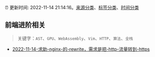 :alarm_clock: 更新时间: 2022-11-14 21:14:16。[来源分类](../README.md)、[标签分类](../TAGS.md)、[时间分类](../TIMELINE.md)

## 前端进阶相关


> 关键字：`AST`、`GPU`、`WebAssembly`、`Vim`、`HTTP`、`算法`、`全栈`



- [2022-11-14-求助-nginx-的-rewrite，需求是把-http-流量转到-https](https://www.v2ex.com/t/895255) 